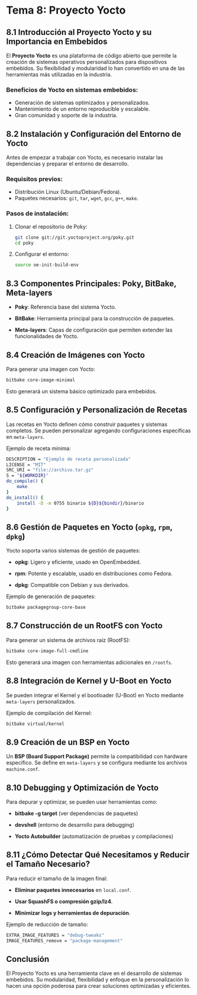 # Tema 8: Proyecto Yocto

## 8.1 Introducción al Proyecto Yocto y su Importancia en Embebidos
El **Proyecto Yocto** es una plataforma de código abierto que permite la creación de sistemas operativos personalizados para dispositivos embebidos. Su flexibilidad y modularidad lo han convertido en una de las herramientas más utilizadas en la industria.

### Beneficios de Yocto en sistemas embebidos:
- Generación de sistemas optimizados y personalizados.
- Mantenimiento de un entorno reproducible y escalable.
- Gran comunidad y soporte de la industria.

## 8.2 Instalación y Configuración del Entorno de Yocto
Antes de empezar a trabajar con Yocto, es necesario instalar las dependencias y preparar el entorno de desarrollo.

### Requisitos previos:
- Distribución Linux (Ubuntu/Debian/Fedora).
- Paquetes necesarios: `git`, `tar`, `wget`, `gcc`, `g++`, `make`.

### Pasos de instalación:
1. Clonar el repositorio de Poky:

   ```bash
   git clone git://git.yoctoproject.org/poky.git
   cd poky
   ```
2. Configurar el entorno:

   ```bash
   source oe-init-build-env
   ```

## 8.3 Componentes Principales: Poky, BitBake, Meta-layers
- **Poky**: Referencia base del sistema Yocto.

- **BitBake**: Herramienta principal para la construcción de paquetes.

- **Meta-layers**: Capas de configuración que permiten extender las funcionalidades de Yocto.


## 8.4 Creación de Imágenes con Yocto
Para generar una imagen con Yocto:

```bash
bitbake core-image-minimal
```
Esto generará un sistema básico optimizado para embebidos.

## 8.5 Configuración y Personalización de Recetas
Las recetas en Yocto definen cómo construir paquetes y sistemas completos. Se pueden personalizar agregando configuraciones específicas en `meta-layers`.

Ejemplo de receta mínima:

```bash
DESCRIPTION = "Ejemplo de receta personalizada"
LICENSE = "MIT"
SRC_URI = "file://archivo.tar.gz"
S = "${WORKDIR}"
do_compile() {
    make
}
do_install() {
    install -D -m 0755 binario ${D}${bindir}/binario
}
```

## 8.6 Gestión de Paquetes en Yocto (`opkg`, `rpm`, `dpkg`)
Yocto soporta varios sistemas de gestión de paquetes:

- **opkg**: Ligero y eficiente, usado en OpenEmbedded.

- **rpm**: Potente y escalable, usado en distribuciones como Fedora.

- **dpkg**: Compatible con Debian y sus derivados.


Ejemplo de generación de paquetes:

```bash
bitbake packagegroup-core-base
```

## 8.7 Construcción de un RootFS con Yocto
Para generar un sistema de archivos raíz (RootFS):

```bash
bitbake core-image-full-cmdline
```
Esto generará una imagen con herramientas adicionales en `/rootfs`.

## 8.8 Integración de Kernel y U-Boot en Yocto
Se pueden integrar el Kernel y el bootloader (U-Boot) en Yocto mediante `meta-layers` personalizados.

Ejemplo de compilación del Kernel:

```bash
bitbake virtual/kernel
```

## 8.9 Creación de un BSP en Yocto
Un **BSP (Board Support Package)** permite la compatibilidad con hardware específico. Se define en `meta-layers` y se configura mediante los archivos `machine.conf`.

## 8.10 Debugging y Optimización de Yocto
Para depurar y optimizar, se pueden usar herramientas como:

- **bitbake -g target** (ver dependencias de paquetes)

- **devshell** (entorno de desarrollo para debugging)

- **Yocto Autobuilder** (automatización de pruebas y compilaciones)


## 8.11 ¿Cómo Detectar Qué Necesitamos y Reducir el Tamaño Necesario?
Para reducir el tamaño de la imagen final:

- **Eliminar paquetes innecesarios** en `local.conf`.

- **Usar SquashFS o compresión gzip/lz4**.

- **Minimizar logs y herramientas de depuración**.


Ejemplo de reducción de tamaño:

```bash
EXTRA_IMAGE_FEATURES = "debug-tweaks"
IMAGE_FEATURES_remove = "package-management"
```

## Conclusión
El Proyecto Yocto es una herramienta clave en el desarrollo de sistemas embebidos. Su modularidad, flexibilidad y enfoque en la personalización lo hacen una opción poderosa para crear soluciones optimizadas y eficientes.
